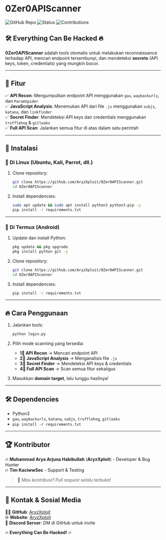 # 0Zer0APIScanner

![GitHub Repo](https://img.shields.io/badge/GitHub-0Zer0APIScanner-blue?style=flat-square)
![Status](https://img.shields.io/badge/Status-Active-green?style=flat-square)
![Contributions](https://img.shields.io/badge/Contributions-Welcome-orange?style=flat-square)

## 🛠 Everything Can Be Hacked 🔥

**0Zer0APIScanner** adalah tools otomatis untuk melakukan reconnaissance terhadap API, mencari endpoint tersembunyi, dan mendeteksi **secrets** (API keys, token, credentials) yang mungkin bocor.

---

## 🎯 **Fitur**
✅ **API Recon**: Mengumpulkan endpoint API menggunakan `gau`, `waybackurls`, dan `ParamSpider`  
✅ **JavaScript Analysis**: Menemukan API dari file `.js` menggunakan `subjs`, `katana`, dan `linkfinder`  
✅ **Secret Finder**: Mendeteksi API keys dan credentials menggunakan `trufflehog` & `gitleaks`  
✅ **Full API Scan**: Jalankan semua fitur di atas dalam satu perintah  

---

## 🚀 **Instalasi**
### 📌 **Di Linux (Ubuntu, Kali, Parrot, dll.)**
1. Clone repository:
   ```sh
   git clone https://github.com/AryzXploit/0Zer0APIScanner.git
   cd 0Zer0APIScanner
   ```
2. Install dependencies:
   ```sh
   sudo apt update && sudo apt install python3 python3-pip -y
   pip install -r requirements.txt
   ```

---

### 📌 **Di Termux (Android)**
1. Update dan install Python:
   ```sh
   pkg update && pkg upgrade
   pkg install python git -y
   ```
2. Clone repository:
   ```sh
   git clone https://github.com/AryzXploit/0Zer0APIScanner.git
   cd 0Zer0APIScanner
   ```
3. Install dependencies:
   ```sh
   pip install -r requirements.txt
   ```

---

## 🔥 **Cara Penggunaan**
1. Jalankan tools:
   ```sh
   python login.py
   ```
2. Pilih mode scanning yang tersedia:  
   - **1⃣ API Recon** → Mencari endpoint API  
   - **2⃣ JavaScript Analysis** → Menganalisis file `.js`  
   - **3⃣ Secret Finder** → Mendeteksi API keys & credentials  
   - **4⃣ Full API Scan** → Scan semua fitur sekaligus  

3. Masukkan **domain target**, lalu tunggu hasilnya!

---

## 🛠 **Dependencies**
- Python3
- `gau`, `waybackurls`, `katana`, `subjs`, `trufflehog`, `gitleaks`
- `pip install -r requirements.txt`

---

## 🏆 **Kontributor**
🔥 **Muhammad Arya Arjuna Habibullah** (**AryzXploit**) - Developer & Bug Hunter  
🔥 **Tim KaciwwSec** - Support & Testing  

> 🚀 *Mau kontribusi? Pull request selalu terbuka!*  

---

## 📌 **Kontak & Sosial Media**
👨‍💻 **GitHub**: [AryzXploit](https://github.com/AryzXploit)  
🌐 **Website**: [AryzXploit](https://lostsec.xyz)  
📲 **Discord Server**: DM di GitHub untuk invite  

🔥 **Everything Can Be Hacked!** 🔥

